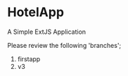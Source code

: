 # HotelApp
A Simple ExtJS Application 

Please review the following 'branches';
  1. firstapp
  2. v3
